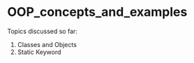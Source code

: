 # OOP_concepts_and_examples
Topics discussed so far:
<br>
1. Classes and Objects<br>
2. Static Keyword<br>
